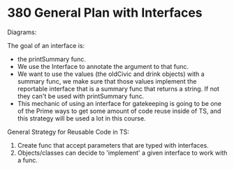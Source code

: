 # 380 General Plan with Interfaces

Diagrams:

The goal of an interface is:
- the printSummary func.
- We use the Interface to annotate the argument to that func.
- We want to use the values (the oldCivic and drink objects) with a summary func, we make sure that those values implement the reportable interface that is a summary func that returns a string. If not they can't be used with printSummary func.
- This mechanic of using an interface for gatekeeping is going to be one of the Prime ways to get some amount of code reuse inside of TS, and this strategy will be used a lot in this course.

General Strategy for Reusable Code in TS:
1. Create func that accept parameters that are typed with interfaces.
2. Objects/classes can decide to 'implement' a given interface to work with a func.

